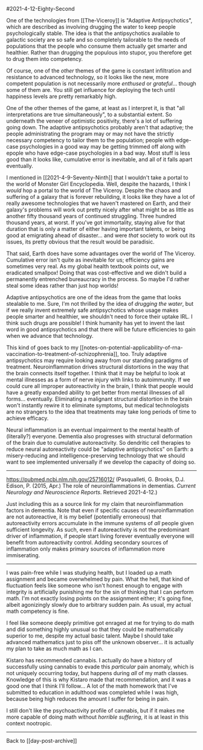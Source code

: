#2021-4-12-Eighty-Second

One of the technologies from [[The-Viceroy]] is "Adaptive Antipsychotics", which are described as involving drugging the water to keep people psychologically stable.  The idea is that the antipsychotics available to galactic society are so safe and so completely tailorable to the needs of populations that the people who consume them actually get smarter and healthier.  Rather than drugging the populous into stupor, you therefore get to drug them into competency.

Of course, one of the *other* themes of the game is constant infiltration and resistance to advanced technology, so it looks like the new, more competent population is not necessarily more *enthused* or *grateful*... though some of them are.  You still get influence for deploying the tech until happiness levels are pretty remarkably high.

One of the other themes of the game, at least as I interpret it, is that "all interpretations are true simultaneously", to a substantial extent.  So underneath the veneer of optimistic positivity, there's a lot of suffering going down.  The adaptive antipsychotics probably aren't that adaptive; the people administrating the program may or may not have the strictly necessary competency to tailor them to the population; people with edge-case psychologies in a good way may be getting trimmed off along with epople who have edge-case psychologies in a bad way.  Most stuff is less good than it looks like, cumulative error is inevitable, and all of it falls apart eventually.

I mentioned in [[2021-4-9-Seventy-Ninth]] that I wouldn't take a portal to the world of Monster Girl Encyclopedia.  Well, despite the hazards, I think I *would* hop a portal to the world of The Viceroy.  Despite the chaos and suffering of a galaxy that is forever rebuilding, it looks like they have a lot of really awesome technologies that we haven't mastered on Earth, and their galaxy's problems will work out pretty nicely after what might be as little as another fifty thousand years of continued struggling.  Three hundred thousand years, at worst.  If you've got immortality, staying alive for that duration that is only a matter of either having important talents, or being good at emigrating ahead of disaster... and were *that* society to work out its issues, its pretty obvious that the result would be paradisic.

That said, Earth does have some advantages over the world of The Viceroy.  Cumulative error isn't quite as inevitable for us; efficiency gains are sometimes very real.  As my global health textbook points out, we eradicated smallpox!  Doing that was cost-effective and we didn't build a permanently entrenched bureaucracy in the process.  So maybe I'd rather steal some ideas rather than just hop worlds!

Adaptive antipsychotics are one of the ideas from the game that looks stealable to me.  Sure, I'm not thrilled by the idea of *drugging the water*, but if we really invent extremely safe antipsychotics whose usage makes people smarter and healthier, we shouldn't need to force their uptake IRL.  I think such drugs are possible!  I think humanity has yet to invent the last word in good antipsychotics and that there will be future efficiencies to gain when we advance that technology.

This kind of goes back to my [[notes-on-potential-applicability-of-rna-vaccination-to-treatment-of-schizophrenia]], too.  Truly adaptive antipsychotics may require looking away from our standing paradigms of treatment.  Neuroinflammation drives structural distortions in the way that the brain connects itself together.  I think that it may be helpful to look at mental illnesses as a form of nerve injury with links to autoimmunity.  If we could cure all improper autoreactivity in the brain, I think that people would have a greatly expanded ability to get better from mental illnesses of all forms... eventually.  Eliminating a malignant structural distortion in the brain won't instantly rewire it to eliminate symptoms, but medical technologists are no strangers to the idea that treatments may take long periods of time to achieve efficacy.

Neural inflammation is an eventual impairment to the mental health of (literally?) everyone.  Dementia also progresses with structural deformation of the brain due to cumulative autoreactivity.  So dendritic cell therapies to reduce neural autoreactivity could be "adaptive antipsychotics" on Earth: a misery-reducing and intelligence-preserving technology that we should want to see implemented universally if we develop the capacity of doing so.

---
https://pubmed.ncbi.nlm.nih.gov/25716012/  (Pasqualleti, G.  Brooks, D.J.  Edison, P.  (2015, Apr.)  The role of neuroinflammations in dementias.  *Current Neurology and Neuroscience Reports*.  Retrieved 2021-4-12.)

Just including this as a source link for my claim that neuroinflammation factors in dementia.  Note that even if specific causes of neuroinflammation are not autoreactive, it is my belief (potentially erroneous) that autoreactivity errors accumulate in the immune systems of *all* people given sufficient longevity.  As such, even if autoreactivity is not the predominant driver of inflammation, if people start living forever eventually everyone will benefit from autoreactivity control.  Adding secondary sources of inflammation only makes primary sources of inflammation more immiserating.

---
I was pain-free while I was studying health, but I loaded up a math assignment and became overwhelmed by pain.  What the hell, that kind of fluctuation feels like someone who isn't honest enough to engage with integrity is artificially punishing me for the sin of thinking that I can perform math.  I'm not exactly losing points on the assignment either; it's going fine, albeit agonizingly slowly due to arbitrary sudden pain.  As usual, my actual math competency is fine.

I feel like someone deeply primitive got enraged at me for trying to do math and did something highly unusual so that they could be mathematically superior to me, despite my actual basic talent.  Maybe I should take advanced mathematics just to piss off the unknown observer...  it is actually my plan to take as much math as I can.

Kistaro has recommended cannabis.  I actually do have a history of successfully using cannabis to evade this *particular* pain anomaly, which is not uniquely occurring today, but happens during *all* of my math classes.  Knowledge of this is why Kistaro made that recommendation, and it was a good one that I think I'll follow...  A lot of the math homework that I've submitted to education in adulthood was completed while I was high, because being high reduces the amount I suffer for being in pain.

I still don't like the psychoactivity profile of cannabis, but if it makes me more capable of doing math without *horrible suffering*, it is at least in this context nootropic.

---
Back to [[day-post-archive]]